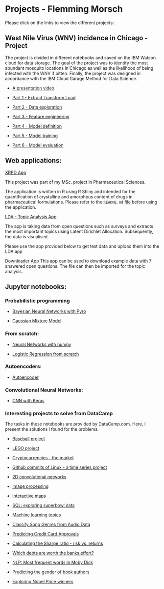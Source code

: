 # Projects - Flemming Morsch

Please click on the links to view the different projects:

## West Nile Virus (WNV) incidence in Chicago - Project
The project is divided in different notebooks and saved on the IBM Watson cloud for data storage.
The goal of the project was to identify the most abundant mosquito locations in Chicago as well as the likelihood of being infected with the WNV if bitten. Finally, the project was designed in accordance with the IBM Cloud Garage Method for Data Science. 

- [A presentation video](https://youtu.be/hoVJMDkyBxM)

- [Part 1 - Extract Transform Load](https://dataplatform.cloud.ibm.com/analytics/notebooks/v2/2e589af3-fddc-4aee-a77a-2aecfa999012/view?access_token=b96977c1e058167825d5ee9693555f56d60cfb927683dacdea3d18c5e2a751df)

- [Part 2 - Data exploration](https://dataplatform.cloud.ibm.com/analytics/notebooks/v2/1559d96c-3cd1-459f-a150-7f235342d972/view?access_token=909406791915e953683049787c6bf9dbb4ac55d4f5086e55ada77c064923c071)

- [Part 3 - Feature engineering](https://dataplatform.cloud.ibm.com/analytics/notebooks/v2/e942a5ae-5e31-465d-82e6-8b9aad0a6a4f/view?access_token=9ddbd4d371495eb45813555639860f455ab82dec97d1698e7816de1b536c77b1)

- [Part 4 - Model definition](https://dataplatform.cloud.ibm.com/analytics/notebooks/v2/f486d0f6-956d-4cee-bb53-21c45abee048/view?access_token=60de0a9514b4a40d22308844c86f13f3094394200aaa6eaa5f850eea2426d1b5)

- [Part 5 - Model training](https://dataplatform.cloud.ibm.com/analytics/notebooks/v2/7264f0ab-9e6e-4d37-965e-59a86e61d0bb/view?access_token=d007320f091484fb0717763d51e6327730c73ea2d85c6fe397126befc0714a85)

- [Part 6 - Model evaluation](https://dataplatform.cloud.ibm.com/analytics/notebooks/v2/56357d34-691e-4819-bc74-5e19bf3847a0/view?access_token=7bc80b3e0a8b3e2edfb2afed9430b647fac65bf656d5d204946f0769c4da589c)

## Web applications:

[XRPD App](https://v110.shinyapps.io/xrpd_app2/)

This project was part of my MSc. project in Pharmaceutical Sciences.

The application is written in R using R Shiny and intended for the quantification of crystalline and amorphous content of drugs in pharmaceutical formulations.
Please refer to the `README.md` [file](https://github.com/FlemmingM/APPs/edit/master/xrpd_app2/README.md) before using the application.

[LDA - Topic Analysis App](https://v110.shinyapps.io/ccec17413af343de8478d9f56142d74f/)

The app is taking data from open questions such as surveys and extracts the most important topics using Latent Dirichlet Allocation.
Subsequently, the data is visualised.

Please use the app provided below to get test data and upload them into the LDA app

[Downloader App](https://v110.shinyapps.io/test/)
This app can be used to download example data with 7 answered open questions. The file can then be imported for the topic analysis.


## Jupyter notebooks:

### Probabilistic programming

- [Bayesian Neural Networks with Pyro](https://nbviewer.jupyter.org/github/FlemmingM/new_projects/blob/master/BNN_2layers3-Copy1.ipynb)

- [Gaussian Mixture Model](https://nbviewer.jupyter.org/github/FlemmingM/new_projects/blob/master/guassian_mixture.ipynb)

### From scratch:

- [Neural Networks with numpy](https://nbviewer.jupyter.org/github/FlemmingM/new_projects/blob/master/NN_scratch_fm.ipynb)

- [Logistic Regression from scratch](https://nbviewer.jupyter.org/github/FlemmingM/new_projects/blob/master/log_reg.ipynb)

### Autoencoders:

- [Autoencoder](https://nbviewer.jupyter.org/github/FlemmingM/new_projects/blob/master/Autoencoders.ipynb)

### Convolutional Neural Networks:

- [CNN with Keras](https://nbviewer.jupyter.org/github/FlemmingM/new_projects/blob/master/cnn_cifar10_clean.ipynb)




### Interesting projects to solve from DataCamp
The tasks in these notebooks are provided by DataCamp.com. 
Here, I present the solutions I found for the problems. 


- [Baseball project](https://nbviewer.jupyter.org/github/FlemmingM/jupyterbooks/blob/master/A%20New%20Era%20of%20Data%20Analysis%20in%20Baseball/notebook.ipynb) 

- [LEGO project](https://nbviewer.jupyter.org/github/FlemmingM/jupyterbooks/blob/master/Exploring%2067%20years%20of%20LEGO/notebook.ipynb)

- [Cryptocurrencies - the market](https://nbviewer.jupyter.org/github/FlemmingM/jupyterbooks/blob/master/Exploring%20the%20Bitcoin%20Cryptocurrency%20Market/notebook.ipynb)

- [Github commits of Linux - a time series project](https://nbviewer.jupyter.org/github/FlemmingM/jupyterbooks/blob/master/Exploring%20the%20evolution%20of%20Linux/notebook.ipynb)

- [2D convolutional networks](https://nbviewer.jupyter.org/github/FlemmingM/jupyterbooks/blob/master/Na%C3%AFve%20Bees_%20Deep%20Learning%20with%20Images/notebook.ipynb)

- [Image processing](https://nbviewer.jupyter.org/github/FlemmingM/jupyterbooks/blob/master/Na%C3%AFve%20Bees_%20Image%20Loading%20and%20Processing/notebook.ipynb)

- [interactive maps](https://nbviewer.jupyter.org/github/FlemmingM/jupyterbooks/blob/master/Recreating%20John%20Snow's%20Ghost%20Map/notebook.ipynb)

- [SQL: exploring superbowl data](https://nbviewer.jupyter.org/github/FlemmingM/jupyterbooks/blob/master/TV%2C%20Halftime%20Shows%2C%20and%20the%20Big%20Game/notebook.ipynb)

- [Machine learning topics](https://nbviewer.jupyter.org/github/FlemmingM/jupyterbooks/blob/master/The%20Hottest%20Topics%20in%20Machine%20Learning/notebook.ipynb)

- [Classify Song Genres from Audio Data](https://nbviewer.jupyter.org/github/FlemmingM/jupyterbooks/blob/master/Classify%20Song%20Genres%20from%20Audio%20Data/notebook.ipynb)

- [Predicting Credit Card Approvals](https://nbviewer.jupyter.org/github/FlemmingM/jupyterbooks/blob/master/Predicting%20Credit%20Card%20Approvals/notebook.ipynb)

- [Calculating the Sharpe ratio - risk vs. returns](https://nbviewer.jupyter.org/github/FlemmingM/jupyterbooks/blob/master/Risk%20and%20Returns_%20The%20Sharpe%20Ratio/notebook.ipynb)

- [Which debts are worth the banks effort?](https://nbviewer.jupyter.org/github/FlemmingM/jupyterbooks/blob/master/Which_Debts_Are_Worth_the_Banks_Effort/notebook.ipynb)

- [NLP: Most frequent words in Moby Dick](https://nbviewer.jupyter.org/github/FlemmingM/jupyterbooks/blob/master/Word%20Frequency%20in%20Moby%20Dick/notebook.ipynb)

- [Predicting the gender of book authors](https://nbviewer.jupyter.org/github/FlemmingM/jupyterbooks/blob/master/Name%20Game_%20Gender%20Prediction%20using%20Sound/notebook.ipynb)

- [Exploring Nobel Price winners](https://nbviewer.jupyter.org/github/FlemmingM/jupyterbooks/blob/master/A%20Visual%20History%20of%20Nobel%20Prize%20Winners/notebook.ipynb)








